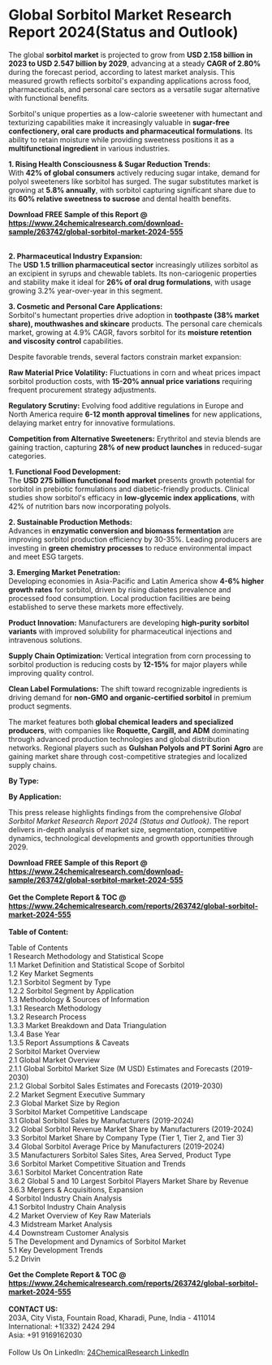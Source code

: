 <h1>Global Sorbitol Market Research Report 2024(Status and Outlook)</h1><p>The global <strong>sorbitol market</strong> is projected to grow from <strong>USD 2.158 billion in 2023 to USD 2.547 billion by 2029</strong>, advancing at a steady <strong>CAGR of 2.80%</strong> during the forecast period, according to latest market analysis. This measured growth reflects sorbitol's expanding applications across food, pharmaceuticals, and personal care sectors as a versatile sugar alternative with functional benefits.</p><p>Sorbitol's unique properties as a low-calorie sweetener with humectant and texturizing capabilities make it increasingly valuable in <strong>sugar-free confectionery, oral care products and pharmaceutical formulations</strong>. Its ability to retain moisture while providing sweetness positions it as a <strong>multifunctional ingredient</strong> in various industries.</p><p><strong>1. Rising Health Consciousness &amp; Sugar Reduction Trends:</strong><br>
With <strong>42% of global consumers</strong> actively reducing sugar intake, demand for polyol sweeteners like sorbitol has surged. The sugar substitutes market is growing at <strong>5.8% annually</strong>, with sorbitol capturing significant share due to its <strong>60% relative sweetness to sucrose</strong> and dental health benefits.</p><div><b>Download FREE Sample of this Report @ 
            <a href="https://www.24chemicalresearch.com/download-sample/263742/global-sorbitol-market-2024-555">
            https://www.24chemicalresearch.com/download-sample/263742/global-sorbitol-market-2024-555</a></b></div><br><p><strong>2. Pharmaceutical Industry Expansion:</strong><br>
The <strong>USD 1.5 trillion pharmaceutical sector</strong> increasingly utilizes sorbitol as an excipient in syrups and chewable tablets. Its non-cariogenic properties and stability make it ideal for <strong>26% of oral drug formulations</strong>, with usage growing 3.2% year-over-year in this segment.</p><p><strong>3. Cosmetic and Personal Care Applications:</strong><br>
Sorbitol's humectant properties drive adoption in <strong>toothpaste (38% market share), mouthwashes and skincare</strong> products. The personal care chemicals market, growing at 4.9% CAGR, favors sorbitol for its <strong>moisture retention and viscosity control</strong> capabilities.</p><p>Despite favorable trends, several factors constrain market expansion:</p><p><strong>Raw Material Price Volatility:</strong> Fluctuations in corn and wheat prices impact sorbitol production costs, with <strong>15-20% annual price variations</strong> requiring frequent procurement strategy adjustments.</p><p><strong>Regulatory Scrutiny:</strong> Evolving food additive regulations in Europe and North America require <strong>6-12 month approval timelines</strong> for new applications, delaying market entry for innovative formulations.</p><p><strong>Competition from Alternative Sweeteners:</strong> Erythritol and stevia blends are gaining traction, capturing <strong>28% of new product launches</strong> in reduced-sugar categories.</p><p><strong>1. Functional Food Development:</strong><br>
The <strong>USD 275 billion functional food market</strong> presents growth potential for sorbitol in prebiotic formulations and diabetic-friendly products. Clinical studies show sorbitol's efficacy in <strong>low-glycemic index applications</strong>, with 42% of nutrition bars now incorporating polyols.</p><p><strong>2. Sustainable Production Methods:</strong><br>
Advances in <strong>enzymatic conversion and biomass fermentation</strong> are improving sorbitol production efficiency by 30-35%. Leading producers are investing in <strong>green chemistry processes</strong> to reduce environmental impact and meet ESG targets.</p><p><strong>3. Emerging Market Penetration:</strong><br>
Developing economies in Asia-Pacific and Latin America show <strong>4-6% higher growth rates</strong> for sorbitol, driven by rising diabetes prevalence and processed food consumption. Local production facilities are being established to serve these markets more effectively.</p><p><strong>Product Innovation:</strong> Manufacturers are developing <strong>high-purity sorbitol variants</strong> with improved solubility for pharmaceutical injections and intravenous solutions.</p><p><strong>Supply Chain Optimization:</strong> Vertical integration from corn processing to sorbitol production is reducing costs by <strong>12-15%</strong> for major players while improving quality control.</p><p><strong>Clean Label Formulations:</strong> The shift toward recognizable ingredients is driving demand for <strong>non-GMO and organic-certified sorbitol</strong> in premium product segments.</p><p>The market features both <strong>global chemical leaders and specialized producers</strong>, with companies like <strong>Roquette, Cargill, and ADM</strong> dominating through advanced production technologies and global distribution networks. Regional players such as <strong>Gulshan Polyols and PT Sorini Agro</strong> are gaining market share through cost-competitive strategies and localized supply chains.</p><p><strong>By Type:</strong></p><p><strong>By Application:</strong></p><p>This press release highlights findings from the comprehensive <em>Global Sorbitol Market Research Report 2024 (Status and Outlook)</em>. The report delivers in-depth analysis of market size, segmentation, competitive dynamics, technological developments and growth opportunities through 2029.</p><div><b>Download FREE Sample of this Report @ 
            <a href="https://www.24chemicalresearch.com/download-sample/263742/global-sorbitol-market-2024-555">
            https://www.24chemicalresearch.com/download-sample/263742/global-sorbitol-market-2024-555</a></b></div><br><div><b>Get the Complete Report & TOC @ 
            <a href="https://www.24chemicalresearch.com/reports/263742/global-sorbitol-market-2024-555">
            https://www.24chemicalresearch.com/reports/263742/global-sorbitol-market-2024-555</a></b></div><br>
            <b>Table of Content:</b><p>Table of Contents<br />
1 Research Methodology and Statistical Scope<br />
1.1 Market Definition and Statistical Scope of Sorbitol<br />
1.2 Key Market Segments<br />
1.2.1 Sorbitol Segment by Type<br />
1.2.2 Sorbitol Segment by Application<br />
1.3 Methodology & Sources of Information<br />
1.3.1 Research Methodology<br />
1.3.2 Research Process<br />
1.3.3 Market Breakdown and Data Triangulation<br />
1.3.4 Base Year<br />
1.3.5 Report Assumptions & Caveats<br />
2 Sorbitol Market Overview<br />
2.1 Global Market Overview<br />
2.1.1 Global Sorbitol Market Size (M USD) Estimates and Forecasts (2019-2030)<br />
2.1.2 Global Sorbitol Sales Estimates and Forecasts (2019-2030)<br />
2.2 Market Segment Executive Summary<br />
2.3 Global Market Size by Region<br />
3 Sorbitol Market Competitive Landscape<br />
3.1 Global Sorbitol Sales by Manufacturers (2019-2024)<br />
3.2 Global Sorbitol Revenue Market Share by Manufacturers (2019-2024)<br />
3.3 Sorbitol Market Share by Company Type (Tier 1, Tier 2, and Tier 3)<br />
3.4 Global Sorbitol Average Price by Manufacturers (2019-2024)<br />
3.5 Manufacturers Sorbitol Sales Sites, Area Served, Product Type<br />
3.6 Sorbitol Market Competitive Situation and Trends<br />
3.6.1 Sorbitol Market Concentration Rate<br />
3.6.2 Global 5 and 10 Largest Sorbitol Players Market Share by Revenue<br />
3.6.3 Mergers & Acquisitions, Expansion<br />
4 Sorbitol Industry Chain Analysis<br />
4.1 Sorbitol Industry Chain Analysis<br />
4.2 Market Overview of Key Raw Materials<br />
4.3 Midstream Market Analysis<br />
4.4 Downstream Customer Analysis<br />
5 The Development and Dynamics of Sorbitol Market <br />
5.1 Key Development Trends<br />
5.2 Drivin</p><div><b>Get the Complete Report & TOC @ 
            <a href="https://www.24chemicalresearch.com/reports/263742/global-sorbitol-market-2024-555">
            https://www.24chemicalresearch.com/reports/263742/global-sorbitol-market-2024-555</a></b></div><br><b>CONTACT US:</b><br>
            203A, City Vista, Fountain Road, Kharadi, Pune, India - 411014<br>
            International: +1(332) 2424 294<br>
            Asia: +91 9169162030 <br><br>
            Follow Us On LinkedIn: <a href="https://www.linkedin.com/company/24chemicalresearch/">24ChemicalResearch LinkedIn</a>